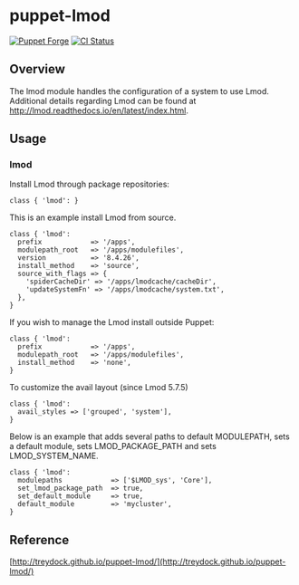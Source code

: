 # puppet-lmod

[![Puppet Forge](http://img.shields.io/puppetforge/v/treydock/lmod.svg)](https://forge.puppetlabs.com/treydock/lmod)
[![CI Status](https://github.com/treydock/puppet-lmod/workflows/CI/badge.svg?branch=master)](https://github.com/treydock/puppet-lmod/actions?query=workflow%3ACI)

## Overview

The lmod module handles the configuration of a system to use Lmod.  Additional details regarding Lmod can be found at http://lmod.readthedocs.io/en/latest/index.html.

## Usage

### lmod

Install Lmod through package repositories:

```puppet
class { 'lmod': }
```

This is an example install Lmod from source.

```puppet
class { 'lmod':
  prefix            => '/apps',
  modulepath_root   => '/apps/modulefiles',
  version           => '8.4.26',
  install_method    => 'source',
  source_with_flags => {
    'spiderCacheDir' => '/apps/lmodcache/cacheDir',
    'updateSystemFn' => '/apps/lmodcache/system.txt',
  },
}
```

If you wish to manage the Lmod install outside Puppet:

```puppet
class { 'lmod':
  prefix            => '/apps',
  modulepath_root   => '/apps/modulefiles',
  install_method    => 'none',
}
```

To customize the avail layout (since Lmod 5.7.5)

```puppet
class { 'lmod':
  avail_styles => ['grouped', 'system'],
}
```

Below is an example that adds several paths to default MODULEPATH, sets a default module, sets LMOD\_PACKAGE\_PATH and sets LMOD\_SYSTEM\_NAME.

```puppet
class { 'lmod':
  modulepaths            => ['$LMOD_sys', 'Core'],
  set_lmod_package_path  => true,
  set_default_module     => true,
  default_module         => 'mycluster',
}
```

## Reference

[http://treydock.github.io/puppet-lmod/](http://treydock.github.io/puppet-lmod/)
